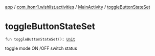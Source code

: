 [app](../../index.md) / [com.jhonr1.wishlist.activities](../index.md) / [MainActivity](index.md) / [toggleButtonStateSet](./toggle-button-state-set.md)

# toggleButtonStateSet

`fun toggleButtonStateSet(): `[`Unit`](https://kotlinlang.org/api/latest/jvm/stdlib/kotlin/-unit/index.html)

toggle mode ON /OFF switch status

